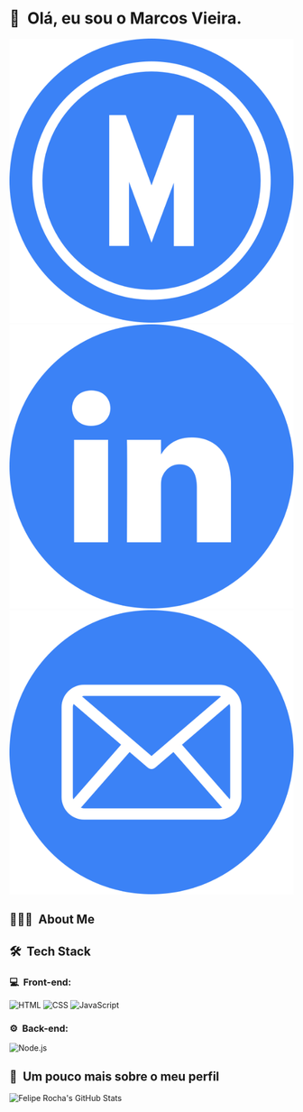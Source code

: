 <h1>👋 &nbsp;Olá, eu sou o Marcos Vieira.</h1>

<p align="center">
<a href=""><img src="img/portfolio.svg"/></a>
<a href=""><img src="img/linkedin.svg"/></a>
<a href=""><img src="img/email.svg"/></a>

</p>

<h2> 👨🏻‍💻 &nbsp;About Me </h2>


<h2> 🛠 &nbsp;Tech Stack</h2>
<h3>💻 &nbsp;Front-end:</h3>

![HTML](https://img.shields.io/badge/-HTML-333333?style=flat&logo=HTML5)
![CSS](https://img.shields.io/badge/-CSS-333333?style=flat&logo=CSS3&logoColor=1572B6)
![JavaScript](https://img.shields.io/badge/-JavaScript-333333?style=flat&logo=javascript)


<h3>⚙️ &nbsp;Back-end:</h3>

![Node.js](https://img.shields.io/badge/-Node.js-333333?style=flat&logo=node.js)

<h2>🚀 &nbsp;Um pouco mais sobre o meu perfil</h2>

![Felipe Rocha's GitHub Stats](https://github-readme-stats.vercel.app/api?username=marvieiradev&show_icons=true&theme=dracula)
